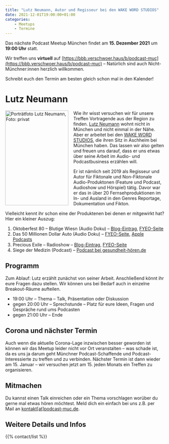 ```yaml
---
title: "Lutz Neumann, Autor und Regisseur bei den WAKE WORD STUDIOS"
date: 2021-12-01T19:00:00+01:00
categories:
    - Meetups
    - Termine
---
```

Das nächste Podcast Meetup München findet am
__15. Dezember 2021__
um
__19:00 Uhr__
statt.

Wir treffen uns __virtuell__ auf [https://bbb.verschwoer.haus/b/podcast-muc](https://bbb.verschwoer.haus/b/podcast-muc) – Natürlich sind auch Nicht-Münchner:innen herzlich willkommen.

Schreibt euch den Termin am besten gleich schon mal in den Kalender!


# Lutz Neumann

<img src="/images/people/lutz-neumann.png" alt="Porträtfoto Lutz Neumann, Foto: privat" title="Lutz Neumann, Foto: privat" width="200" height="300" style="float: left; margin: 0 1rem 0 0" />

Wie ihr wisst versuchen wir für unsere Treffen Vortragende aus der Region zu finden.
[Lutz Neumann](http://lutz-neumann.net) wohnt nicht in München und nicht einmal in der Nähe. 
Aber er arbeitet bei den [WAKE WORD STUDIOS](https://wakewordstudios.de), die ihren Sitz in Aschheim bei München haben. 
Das lassen wir also gelten und freuen uns darauf, dass er uns etwas über seine Arbeit im Audio- und Podcastbusiness erzählen will. 

Er ist nämlich seit 2019 als Regisseur und Autor für Fiktonale und Non-Fiktonale Audio-Produktonen (Feature und Podcast, Audioshow und Hörspiel) tätig. 
Davor war er das in über 20 Fernsehproduktionen im In- und Ausland in den Genres Reportage, Dokumentation und Fikton.

Vielleicht kennt ihr schon eine der Produktenen bei denen er mitgewirkt hat?
Hier ein kleiner Auszug:

1. Oktoberfest 80 – Blutige Wiesn (Audio Doku) – [Blog-Eintrag](https://lutzneumannblog.wordpress.com/2020/09/04/40-jahrestag-des-wiesn-attentats-1980/), [FYEO-Seite](https://www.fyeo.de/originals/oktoberfest-80-blutige-wiesn)
1. Das 50 Millionen Dollar Auto (Audio Doku) – [FYEO-Seite](https://www.fyeo.de/originals/das-50-millionen-dollar-auto), [Apple Podcasts](https://podcasts.apple.com/de/podcast/das-50-millionen-dollar-auto/id1562302043)
1. Precious Exile – Radioshow – [Blog-Eintrag](https://lutzneumannnet.wordpress.com/2020/04/25/precious-exile-eine-radio-podcast-show/), [FYEO-Seite](https://www.fyeo.de/originals/precious-exile)
1. Siege der Medizin (Podcast) – [Podcast bei gesundheit-hören.de](https://www.apotheken-umschau.de/podcast/serie/siege-der-medizin-804639.html)

## Programm

Zum Ablauf: 
Lutz erzählt zunächst von seiner Arbeit. 
Anschließend könnt ihr eure Fragen dazu stellen. 
Wir können uns bei Bedarf auch in einzelne Breakout-Räume aufteilen.

- 19:00 Uhr – Thema – Talk, Präsentation oder Diskussion
- gegen 20:00 Uhr – Sprechstunde – Platz für eure Ideen, Fragen und Gespräche rund ums Podcasten
- gegen 21:00 Uhr – Ende

## Corona und nächster Termin

Auch wenn die aktuelle Corona-Lage inzwischen besser geworden ist können wir das Meetup leider nicht vor Ort veranstalten – was schade ist, da es uns ja darum geht Münchner Podcast-Schaffende und Podcast-Interessierte zu treffen und zu verbinden. 
Nächster Termin ist dann wieder am 15. Januar – wir versuchen jetzt am 15. jeden Monats ein Treffen zu organisieren.

## Mitmachen

Du kannst einen Talk einreichen oder ein Thema vorschlagen worüber du gerne mal etwas hören möchtest. 
Meld dich ein einfach bei uns z.B. per Mail an [kontakt[at]podcast-muc.de](mailto:kontakt[at]podcast-muc.de).


## Weitere Details und Infos

{{% contact/list %}}
